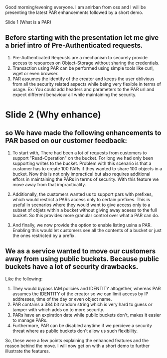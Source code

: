 Good morning/evening everyone. I am anirban from oss and I will be presenting the latest PAR enhancements followed by a short demo. 

Slide 1 (What is a PAR)

## Before starting with the presentation let me give a brief intro of Pre-Authenticated requests.
1. Pre-Authenticated Reqeusts are a mechanism to securely provide access to resources on Object-Storage without sharing the credentials.
2. Transaction using PAR can be performed using simple tools like curl, wget or even browser. 
3. PAR assumes the identify of the creator and keeps the user oblivious from all the security related aspects while being very flexible in terms of usage. 
Ex: You could add headers and parameters to the PAR url and expect different behaviour all while maintaining the security.

# Slide 2 (Why enhance)

## so We have made the following enhancements to PAR based on our customer feedback:

1. To start with, There had been a lot of requests from customers to support  "Read-Operation" on the bucket. 
For long we had only been supporting writes to the bucket. Problem with this scenario is that a customer has to create 100 PARs if they wanted to share 100 objects in a bucket.
Now this is not only impractical but also requires additional effors in maintaining the PARs in terms of security. With this feature we move away from that impracticality.

2. Additionally, the customers wanted us to support pars with prefixes, which would restrict a PARs access only to certain prefixes. This is useful in scenarios 
where they would want to give access only to a subset of objets within a bucket without giving away aceess to the full bucket. So this provides more granular control over what a PAR can do.

3. And finally, we now provide the option to enable listing usina a PAR. Enabling this would let customers see all the contents of a bucket or just the ones restricted by a prefix.


## We as a service wanted to move our customers away from using public buckets. Because public buckets have a lot of security drawbacks.
Like the following:
1. They would bypass IAM policies and IDENTITY altogether, whereas PAR assumes the IDENTITY of the creator so we can limit access by IP addresses, 
time of the day or even object name.
2. PAR contains a 384 bit random string which is very hard to guess or tamper with which adds on to more security.
3. PARs have an expiration date while public buckets don't, makes it easier to manage PARs.
4. Furthermore, PAR can be disabled anytime if we percieve a security threat where as public buckets don't allow us such flexibility.

So, these were a few points explaining the enhanced features and the reason behind the move. I will now get on with a short demo to further illustrate the features.

